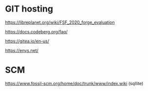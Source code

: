 # GIT hosting

https://libreplanet.org/wiki/FSF_2020_forge_evaluation

https://docs.codeberg.org/faq/

https://gitea.io/en-us/

https://envs.net/

# SCM

https://www.fossil-scm.org/home/doc/trunk/www/index.wiki (sqllite)